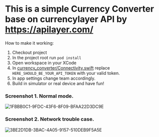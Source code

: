 # This is a simple Currency Converter base on currencylayer API by https://apilayer.com/

How to make it working:

1. Checkout project
2. In the project root run `pod install`
3. Open workspace in your XCode
4. In [currency_converter/Connectivity.swift](currency_converter/Connectivity.swift) replace `HERE_SHOULD_BE_YOUR_API_TOKEN` with your valid token.
5. In app settings change team accordingly.
6. Build in simulator or real device and have fun!

### Screenshot 1. Normal mode.

![1FBBB0C1-9FDC-43F6-8F09-BFAA22D3DC9E](https://user-images.githubusercontent.com/16252676/58460915-825a0e80-8169-11e9-9ad7-2f91f949c947.png)

### Screenshot 2. Network trouble case.

![3BE2D1DB-3BAC-4A05-9157-510DEB9F5A5E](https://user-images.githubusercontent.com/16252676/58461211-11ffbd00-816a-11e9-927f-5d21abcbee7e.png)
